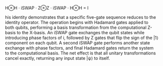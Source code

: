 H⊗H · iSWAP · Z⊗Z · iSWAP · H⊗H = I

his identity demonstrates that a specific five-gate sequence reduces to the identity operator. The operation begins with Hadamard gates applied to both qubits, performing a basis transformation from the computational Z-basis to the X-basis. An iSWAP gate exchanges the qubit states while introducing phase factors of i, followed by Z gates that flip the sign of the |1⟩ component on each qubit. A second iSWAP gate performs another state exchange with phase factors, and final Hadamard gates return the system to the computational basis. The net effect is that all unitary transformations cancel exactly, returning any input state |ψ⟩ to itself.
